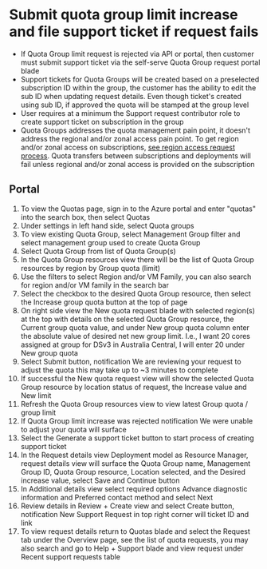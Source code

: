 # Submit quota group limit increase and file support ticket if request fails

- If Quota Group limit request is rejected via API or portal, then customer must submit support ticket via the self-serve Quota Group request portal blade
- Support tickets for Quota Groups will be created based on a preselected subscription ID within the group, the customer has the ability to edit the sub ID when updating request details. Even though ticket's created using sub ID, if approved the quota will be stamped at the group level
- User requires at a minimum the Support request contributor role to create support ticket on subscription in the group
- Quota Groups addresses the quota management pain point, it doesn't address the regional and/or zonal access pain point. To get region and/or zonal access on subscriptions, [see region access request process](https://learn.microsoft.com/en-us/troubleshoot/azure/general/region-access-request-process). Quota transfers between subscriptions and deployments will fail unless regional and/or zonal access is provided on the subscription

## Portal

1. To view the Quotas page, sign in to the Azure portal and enter "quotas" into the search box, then select Quotas
2. Under settings in left hand side, select Quota groups
3. To view existing Quota Group, select Management Group filter and select management group used to create Quota Group
4. Select Quota Group from list of Quota Group(s)
5. In the Quota Group resources view there will be the list of Quota Group resources by region by Group quota (limit)
6. Use the filters to select Region and/or VM Family, you can also search for region and/or VM family in the search bar
7. Select the checkbox to the desired Quota Group resource, then select the Increase group quota button at the top of page
8. On right side view the New quota request blade with selected region(s) at the top with details on the selected Quota Group resource, the Current group quota value, and under New group quota column enter the absolute value of desired net new group limit. I.e., I want 20 cores assigned at group for DSv3 in Australia Central, I will enter 20 under New group quota
9. Select Submit button, notification We are reviewing your request to adjust the quota this may take up to ~3 minutes to complete
10. If successful the New quota request view will show the selected Quota Group resource by location status of request, the Increase value and New limit
11. Refresh the Quota Group resources view to view latest Group quota / group limit
12. If Quota Group limit increase was rejected notification We were unable to adjust your quota will surface
13. Select the Generate a support ticket button to start process of creating support ticket
14. In the Request details view Deployment model as Resource Manager, request details view will surface the Quota Group name, Management Group ID, Quota Group resource, Location selected, and the Desired increase value, select Save and Continue button
15. In Additional details view select required options Advance diagnostic information and Preferred contact method and select Next
16. Review details in Review + Create view and select Create button, notification New Support Request in top right corner will ticket ID and link
17. To view request details return to Quotas blade and select the Request tab under the Overview page, see the list of quota requests, you may also search and go to Help + Support blade and view request under Recent support requests table
